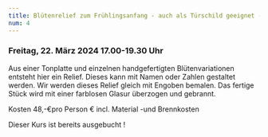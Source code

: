 ```yaml
---
title: Blütenrelief zum Frühlingsanfang - auch als Türschild geeignet - bereits ausgebucht !
num: 4
---
```


### Freitag, 22. März 2024            17.00-19.30 Uhr

Aus einer Tonplatte und einzelnen handgefertigten Blütenvariationen entsteht hier ein Relief. Dieses kann mit Namen oder Zahlen gestaltet werden. Wir werden dieses Relief gleich mit Engoben bemalen. Das fertige Stück wird mit einer farblosen Glasur überzogen und gebrannt.

Kosten 48,-€pro Person € incl. Material -und Brennkosten

Dieser Kurs ist bereits ausgebucht !